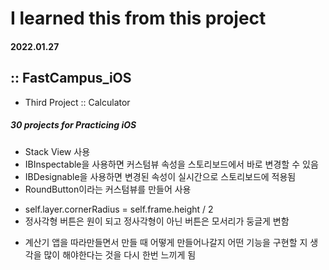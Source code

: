 # I learned this from this project
#### 2022.01.27

## :: FastCampus_iOS

- Third Project :: Calculator

##### 30 projects for Practicing iOS


* Stack View 사용
* IBInspectable을 사용하면 커스텀뷰 속성을 스토리보드에서 바로 변경할 수 있음
* IBDesignable을 사용하면 변경된 속성이 실시간으로 스토리보드에 적용됨
* RoundButton이라는 커스텀뷰를 만들어 사용
- self.layer.cornerRadius = self.frame.height / 2
- 정사각형 버튼은 원이 되고 정사각형이 아닌 버튼은 모서리가 둥글게 변함

* 계산기 앱을 따라만들면서 만들 때 어떻게 만들어나갈지 어떤 기능을 구현할 지 생각을 많이 해야한다는 것을 다시 한번 느끼게 됨
